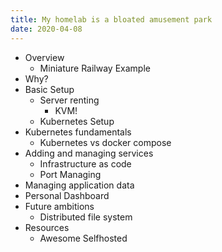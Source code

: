 ```yaml
---
title: My homelab is a bloated amusement park
date: 2020-04-08
---
```


- Overview
  - Miniature Railway Example
- Why?
- Basic Setup
  - Server renting
    - KVM!
  - Kubernetes Setup
- Kubernetes fundamentals
  - Kubernetes vs docker compose
- Adding and managing services
  - Infrastructure as code
  - Port Managing
- Managing application data
- Personal Dashboard
- Future ambitions
  - Distributed file system
- Resources
  - Awesome Selfhosted
